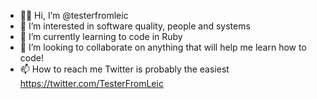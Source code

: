 - 👋🏾  Hi, I’m @testerfromleic
- 🧐  I’m interested in software quality, people and systems
- 🌱  I’m currently learning to code in Ruby
- 💞️  I’m looking to collaborate on anything that will help me learn how to code!
- 📫  How to reach me Twitter is probably the easiest https://twitter.com/TesterFromLeic

<!---
testerfromleic/testerfromleic is a ✨ special ✨ repository because its `README.md` (this file) appears on your GitHub profile.
You can click the Preview link to take a look at your changes.
--->
